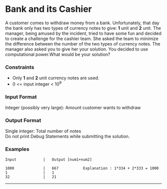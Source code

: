 # Bank and its Cashier


A customer comes to withdraw money from a bank. Unfortunately, that day the bank only has two types of currency notes to give: **1** unit and **2** unit. The manager, being amused by the incident, tried to have some fun and decided to create a challenge for the cashier team. She asked the team to minimize the difference between the number of the two types of currency notes. The manager also asked you to give her your solution. You decided to use computational power.What would be your solution?


### Constraints

* Only **1** and **2** unit currency notes are used.
* 0 <= input integer < 10<sup>9<sup>

### Input Format

Integer (possibly very large): Amount customer wants to withdraw

### Output Format

Single integer: Total number of notes<br>
Do not print Debug Statements while submitting the solution.  


### Examples

```
Input            |   Output [num1+num2]
```
```
1000             |   667           Explanation : 1*334 + 2*333 = 1000
1                |   1
32               |   21
```
<hr />





